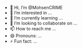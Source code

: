 - 👋 Hi, I’m @MohsenCRIME
- 👀 I’m interested in ...
- 🌱 I’m currently learning ...
- 💞️ I’m looking to collaborate on ...
- 📫 How to reach me ...
- 😄 Pronouns: ...
- ⚡ Fun fact: ...

<!---
MohsenCRIME/MohsenCRIME is a ✨ special ✨ repository because its `README.md` (this file) appears on your GitHub profile.
You can click the Preview link to take a look at your changes.
--->
